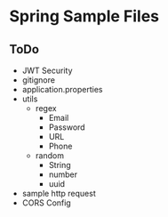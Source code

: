 # Spring Sample Files
## ToDo 
- JWT Security
- gitignore
- application.properties
- utils
  - regex
    - Email
    - Password
    - URL
    - Phone
  - random
    - String
    - number
    - uuid
- sample http request
- CORS Config
